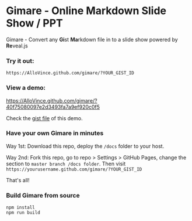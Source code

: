 # Gimare - Online Markdown Slide Show / PPT

Gimare -  Convert any **Gi**st **Ma**rkdown file in to a slide show powered by **Re**veal.js

### Try it out:

```
https://AlloVince.github.com/gimare/?YOUR_GIST_ID
```

### View a demo:

https://AlloVince.github.com/gimare/?40f75080097e2d3493fa7a9ef920c0f5

Check the [gist file](https://gist.github.com/AlloVince/40f75080097e2d3493fa7a9ef920c0f5) of this demo.

### Have your own Gimare in minutes

Way 1st: Download this repo, deploy the `/docs` folder to your host.

Way 2nd: Fork this repo, go to repo > Settings > GitHub Pages, change the section to `master branch /docs folder`. Then visit `https://yourusername.github.com/gimare/?YOUR_GIST_ID` 

That's all!

### Build Gimare from source

```
npm install
npm run build
```
